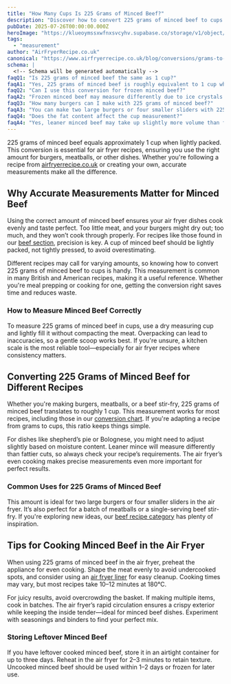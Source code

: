 ```yaml
---
title: "How Many Cups Is 225 Grams of Minced Beef?"
description: "Discover how to convert 225 grams of minced beef to cups for perfect air fryer recipes. Get precise measurements every time!"
pubDate: 2025-07-26T00:00:00.000Z
heroImage: "https://klueoymssxwfnxsvcyhv.supabase.co/storage/v1/object/public/Shmucket/how-many-cups-is-225-grams-minced-beef.png"
tags:
  - "measurement"
author: "AirFryerRecipe.co.uk"
canonical: "https://www.airfryerrecipe.co.uk/blog/conversions/grams-to-cups/how-many-cups-is-225-grams-minced-beef"
schema: |
  <!-- Schema will be generated automatically -->
faqQ1: "Is 225 grams of minced beef the same as 1 cup?"
faqA1: "Yes, 225 grams of minced beef is roughly equivalent to 1 cup when lightly packed. However, density can vary slightly depending on fat content and how tightly it's packed. For precise results, a kitchen scale is best."
faqQ2: "Can I use this conversion for frozen minced beef?"
faqA2: "Frozen minced beef may measure differently due to ice crystals. Thaw it first for accurate cup measurements. If using frozen, consider weighing it for better consistency in air fryer recipes."
faqQ3: "How many burgers can I make with 225 grams of minced beef?"
faqA3: "You can make two large burgers or four smaller sliders with 225 grams of minced beef. Shape them evenly for best air fryer results, cooking at 180°C for 10–12 minutes."
faqQ4: "Does the fat content affect the cup measurement?"
faqA4: "Yes, leaner minced beef may take up slightly more volume than fattier mince. For recipes requiring precise ratios, like meatballs, weighing is more reliable than cup measurements."
---
```

<p>225 grams of minced beef equals approximately 1 cup when lightly packed. This conversion is essential for air fryer recipes, ensuring you use the right amount for burgers, meatballs, or other dishes. Whether you're following a recipe from <a href=https://www.airfryerrecipe.co.uk>airfryerrecipe.co.uk</a> or creating your own, accurate measurements make all the difference.</p>

<h2>Why Accurate Measurements Matter for Minced Beef</h2>  
<p>Using the correct amount of minced beef ensures your air fryer dishes cook evenly and taste perfect. Too little meat, and your burgers might dry out; too much, and they won’t cook through properly. For recipes like those found in our <a href=https://www.airfryerrecipe.co.uk/recipes>beef section</a>, precision is key. A cup of minced beef should be lightly packed, not tightly pressed, to avoid overestimating.</p>  

<p>Different recipes may call for varying amounts, so knowing how to convert 225 grams of minced beef to cups is handy. This measurement is common in many British and American recipes, making it a useful reference. Whether you're meal prepping or cooking for one, getting the conversion right saves time and reduces waste.</p>  

<h3>How to Measure Minced Beef Correctly</h3>  
<p>To measure 225 grams of minced beef in cups, use a dry measuring cup and lightly fill it without compacting the meat. Overpacking can lead to inaccuracies, so a gentle scoop works best. If you're unsure, a kitchen scale is the most reliable tool—especially for air fryer recipes where consistency matters.</p>  

<h2>Converting 225 Grams of Minced Beef for Different Recipes</h2>  
<p>Whether you're making burgers, meatballs, or a beef stir-fry, 225 grams of minced beef translates to roughly 1 cup. This measurement works for most recipes, including those in our <a href=https://www.airfryerrecipe.co.uk/air-fryer-conversion-chart>conversion chart</a>. If you're adapting a recipe from grams to cups, this ratio keeps things simple.</p>  

<p>For dishes like shepherd’s pie or Bolognese, you might need to adjust slightly based on moisture content. Leaner mince will measure differently than fattier cuts, so always check your recipe’s requirements. The air fryer’s even cooking makes precise measurements even more important for perfect results.</p>  

<h3>Common Uses for 225 Grams of Minced Beef</h3>  
<p>This amount is ideal for two large burgers or four smaller sliders in the air fryer. It’s also perfect for a batch of meatballs or a single-serving beef stir-fry. If you're exploring new ideas, our <a href=https://www.airfryerrecipe.co.uk/recipe-category/beef>beef recipe category</a> has plenty of inspiration.</p>  

<h2>Tips for Cooking Minced Beef in the Air Fryer</h2>  
<p>When using 225 grams of minced beef in the air fryer, preheat the appliance for even cooking. Shape the meat evenly to avoid undercooked spots, and consider using an <a href=https://www.airfryerrecipe.co.uk/air-fryer-cleaner>air fryer liner</a> for easy cleanup. Cooking times may vary, but most recipes take 10–12 minutes at 180°C.</p>  

<p>For juicy results, avoid overcrowding the basket. If making multiple items, cook in batches. The air fryer’s rapid circulation ensures a crispy exterior while keeping the inside tender—ideal for minced beef dishes. Experiment with seasonings and binders to find your perfect mix.</p>  

<h3>Storing Leftover Minced Beef</h3>  
<p>If you have leftover cooked minced beef, store it in an airtight container for up to three days. Reheat in the air fryer for 2–3 minutes to retain texture. Uncooked minced beef should be used within 1–2 days or frozen for later use.</p>
